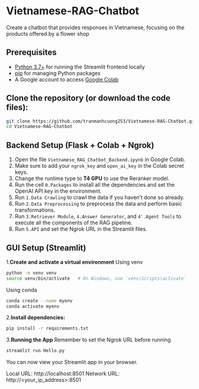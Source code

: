 # Vietnamese-RAG-Chatbot
Create a chatbot that provides responses in Vietnamese, focusing on the products offered by a flower shop

## Prerequisites

- [Python 3.7+](https://www.python.org/downloads/) for running the Streamlit frontend locally
- [pip](https://pip.pypa.io/en/stable/installation/) for managing Python packages
- A Google account to access [Google Colab](https://colab.research.google.com/)
## Clone the repository (or download the code files):

   ```bash
   git clone https://github.com/tranmanhcuong253/Vietnamese-RAG-Chatbot.git
   cd Vietnamese-RAG-Chatbot
  ```
## Backend Setup (Flask + Colab + Ngrok)
1. Open the file `Vietnamese_RAG_Chatbot_Backend.ipynb` in Google Colab.
2. Make sure to add your `ngrok_key` and `open_ai_key` in the Colab secret keys.
3. Change the runtime type to **T4 GPU** to use the Reranker model.
4. Run the cell `0.Packages` to install all the dependencies and set the OpenAI API key in the environment.
5. Run `1.Data Crawling` to crawl the data if you haven’t done so already.
6. Run `2.Data Preprocessing` to preprocess the data and perform basic transformations.
7. Run `3.Retriever Module`, `4.Answer Generator`, and `4'.Agent Tools` to execute all the components of the RAG pipeline.
8. Run `5.API` and set the Ngrok URL in the Streamlit files.

## GUI Setup (Streamlit)
1.**Create and activate a virtual environment**
Using venv
```bash
python -m venv venv
source venv/bin/activate   # On Windows, use `venv\Scripts\activate`
```
Using conda
```bash
conda create --name myenv 
conda activate myenv
```
2.**Install dependencies:**
```bash
pip install -r requirements.txt
```
3.**Running the App**
Remember to set the Ngrok URL before running
```bash
streamlit run Hello.py
```
You can now view your Streamlit app in your browser.

  Local URL: http://localhost:8501
  Network URL: http://<your_ip_address>:8501
